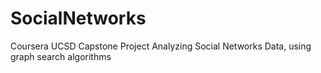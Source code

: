 # SocialNetworks
Coursera UCSD Capstone Project Analyzing Social Networks Data, using graph search algorithms
